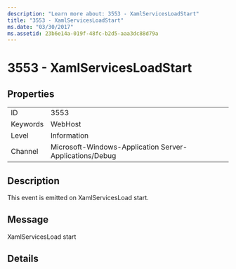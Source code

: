```yaml
---
description: "Learn more about: 3553 - XamlServicesLoadStart"
title: "3553 - XamlServicesLoadStart"
ms.date: "03/30/2017"
ms.assetid: 23b6e14a-019f-48fc-b2d5-aaa3dc88d79a
---
```

# 3553 - XamlServicesLoadStart

## Properties  
  
|||  
|-|-|  
|ID|3553|  
|Keywords|WebHost|  
|Level|Information|  
|Channel|Microsoft-Windows-Application Server-Applications/Debug|  
  
## Description  

 This event is emitted on XamlServicesLoad start.  
  
## Message  

 XamlServicesLoad start  
  
## Details
